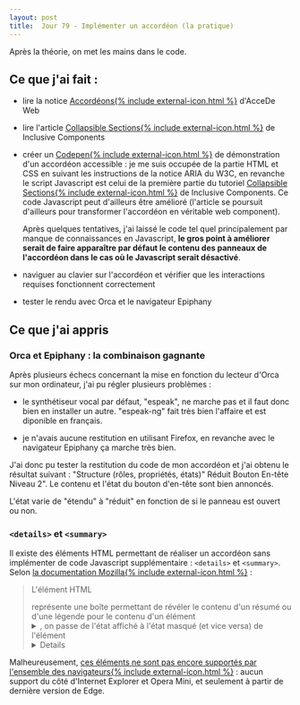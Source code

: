 ```yaml
---
layout: post
title:  Jour 79 - Implémenter un accordéon (la pratique)
---
```


Après la théorie, on met les mains dans le code.

## Ce que j'ai fait :
- lire la notice <a href="https://www.accede-web.com/notices/interface-riche/accordeons/">Accordéons{% include external-icon.html %}</a> d'AcceDe Web

- lire l'article <a href="https://inclusive-components.design/collapsible-sections/" lang="en" hreflang="en">Collapsible Sections{% include external-icon.html %}</a> de Inclusive Components

- créer un <a href="https://codepen.io/lolovelo/full/QWwPKbG">Codepen{% include external-icon.html %}</a> de démonstration d'un accordéon accessible : je me suis occupée de la partie HTML et CSS en suivant les instructions de la notice ARIA du W3C, en revanche le script Javascript est celui de la première partie du tutoriel <a href="https://inclusive-components.design/collapsible-sections/" lang="en" hreflang="en">Collapsible Sections{% include external-icon.html %}</a> de Inclusive Components. Ce code Javascript peut d'ailleurs être amélioré (l'article se poursuit d'ailleurs pour transformer l'accordéon en véritable web component).

  Après quelques tentatives, j'ai laissé le code tel quel principalement par manque de connaissances en Javascript, **le gros point à améliorer serait de faire apparaître par défaut le contenu des panneaux de l'accordéon dans le cas où le Javascript serait désactivé**.

- naviguer au clavier sur l'accordéon et vérifier que les interactions requises fonctionnent correctement

- tester le rendu avec Orca et le navigateur Epiphany

## Ce que j'ai appris
### Orca et Epiphany : la combinaison gagnante
Après plusieurs échecs concernant la mise en fonction du lecteur d'Orca sur mon ordinateur, j'ai pu régler plusieurs problèmes :
- le synthétiseur vocal par défaut, "espeak", ne marche pas et il faut donc bien en installer un autre. "espeak-ng" fait très bien l'affaire et est diponible en français.

- je n'avais aucune restitution en utilisant Firefox, en revanche avec le navigateur Epiphany ça marche très bien.

J'ai donc pu tester la restitution du code de mon accordéon et j'ai obtenu le résultat suivant : "Structure (rôles, propriétés, états)" Réduit Bouton En-tête Niveau 2". Le contenu et l'état du bouton d'en-tête sont bien annoncés.

L'état varie de "étendu" à "réduit" en fonction de si le panneau est ouvert ou non.

### `<details>` et `<summary>`
Il existe des éléments HTML permettant de réaliser un accordéon sans implémenter de code Javascript supplémentaire : `<details>` et `<summary>`. Selon <a href="https://developer.mozilla.org/fr/docs/Web/HTML/Element/summary">la documentation Mozilla{% include external-icon.html %}</a> :

> L'élément HTML <summary> représente une boîte permettant de révéler le contenu d'un résumé ou d'une légende pour le contenu d'un élément <details>. En cliquant sur l'élément <summary>, on passe de l'état affiché à l'état masqué (et vice versa) de l'élément <details> parent.

Malheureusement, <a href="https://caniuse.com/#search=details" hreflang="en">ces éléments ne sont pas encore supportés par l'ensemble des navigateurs{% include external-icon.html %}</a> : aucun support du côté d'Internet Explorer et Opera Mini, et seulement à partir de dernière version de Edge.
